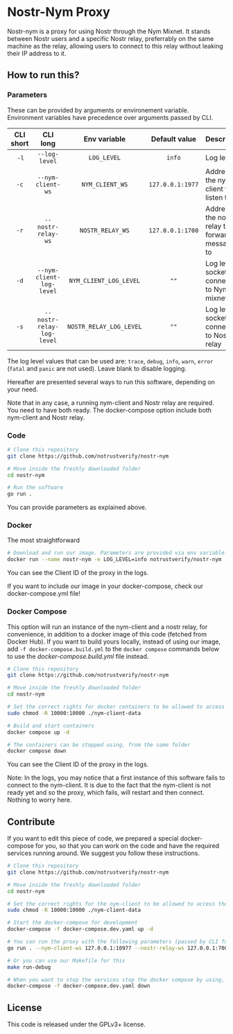 
# Nostr-Nym Proxy

Nostr-nym is a proxy for using Nostr through the Nym Mixnet. It stands between Nostr users and a specific Nostr relay, preferrably on the same machine as the relay, allowing users to connect to this relay without leaking their IP address to it.

## How to run this?

### Parameters

These can be provided by arguments or environement variable. Environment variables have precedence over arguments passed by CLI.

| CLI short | CLI long | Env variable | Default value | Description |
|:-----:|:-----:|:-----:|:-----:|-----|
| `-l` | `--log-level` | `LOG_LEVEL` | `info` | Log level |
| `-c` | `--nym-client-ws` | `NYM_CLIENT_WS` | `127.0.0.1:1977` | Address of the nym-client to listen to |
| `-r` | `--nostr-relay-ws` | `NOSTR_RELAY_WS` | `127.0.0.1:1700` | Address of the nostr relay to forward messages to |
| `-d` | `--nym-client-log-level` | `NYM_CLIENT_LOG_LEVEL` | `""` | Log level of socket connection to Nym mixnet |
| `-s` | `--nostr-relay-log-level` | `NOSTR_RELAY_LOG_LEVEL` | `""` | Log level of socket connection to Nostr relay |

The log level values that can be used are: `trace`, `debug`, `info`, `warn`, `error` (`fatal` and `panic` are not used). Leave blank to disable logging.

Hereafter are presented several ways to run this software, depending on your need.

Note that in any case, a running nym-client and Nostr relay are required. You need to have both ready. The docker-compose option include both nym-client and Nostr relay. 

### Code

```bash
# Clone this repository
git clone https://github.com/notrustverify/nostr-nym

# Move inside the freshly downloaded folder
cd nostr-nym

# Run the software
go run .
```
You can provide parameters as explained above.

### Docker
The most straightforward
```bash
# Download and run our image. Parameters are provided via env variable (using -e in docker invocation)
docker run --name nostr-nym -e LOG_LEVEL=info notrustverify/nostr-nym
```

You can see the Client ID of the proxy in the logs.

If you want to include our image in your docker-compose, check our docker-compose.yml file!

### Docker Compose

This option will run an instance of the nym-client and a nostr relay, for convenience, in addition to a docker image of this code (fetched from Docker Hub). If you want to build yours locally, instead of using our image, add `-f docker-compose.build.yml` to the `docker compose` commands below to use the _docker-compose.build.yml_ file instead.

```bash
# Clone this repository
git clone https://github.com/notrustverify/nostr-nym

# Move inside the freshly downloaded folder
cd nostr-nym

# Set the correct rights for docker containers to be allowed to access their volumes
sudo chmod -R 10000:10000 ./nym-client-data

# Build and start containers
docker compose up -d

# The containers can be stopped using, from the same folder
docker compose down
```

You can see the Client ID of the proxy in the logs.

Note: In the logs, you may notice that a first instance of this software fails to connect to the nym-client. It is due to the fact that the nym-client is not ready yet and so the proxy, which fails, will restart and then connect. Nothing to worry here.

## Contribute

If you want to edit this piece of code, we prepared a special docker-compose for you, so that you can work on the code and have the required services running around. We suggest you follow these instructions.

```bash
# Clone this repository
git clone https://github.com/notrustverify/nostr-nym

# Move inside the freshly downloaded folder
cd nostr-nym

# Set the correct rights for the nym-client to be allowed to access their volume
sudo chmod -R 10000:10000 ./nym-client-data

# Start the docker-compose for development
docker-compose -f docker-compose.dev.yaml up -d

# You can run the proxy with the following parameters (passed by CLI for example)
go run . --nym-client-ws 127.0.0.1:10977 --nostr-relay-ws 127.0.0.1:7000 --log-level debug

# Or you can use our Makefile for this
make run-debug

# When you want to stop the services stop the docker compose by using, from the same folder
docker-compose -f docker-compose.dev.yaml down
```

## License

This code is released under the GPLv3+ license.